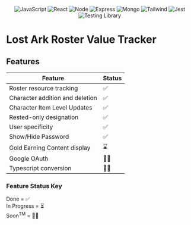 <div align='center'>

![JavaScript](https://img.shields.io/badge/javascript-%23323330.svg?style=for-the-badge&logo=javascript&logoColor=%23F7DF1E)
![React](https://img.shields.io/badge/react-%2320232a.svg?style=for-the-badge&logo=react&logoColor=%2361DAFB)
![Node](https://img.shields.io/badge/-node-339933?style=for-the-badge&logo=node.js&logoColor=white)
![Express](https://img.shields.io/badge/express-%23404d59.svg?style=for-the-badge&logo=express&logoColor=%2361DAFB)
![Mongo](https://img.shields.io/badge/MongoDB-4EA94B?style=for-the-badge&logo=mongodb&logoColor=white)
![Tailwind](https://img.shields.io/badge/Tailwind_CSS-38B2AC?style=for-the-badge&logo=tailwind-css&logoColor=white)
![Jest](https://img.shields.io/badge/Jest-323330?style=for-the-badge&logo=Jest&logoColor=white)
![Testing Library](https://img.shields.io/badge/testing%20library-323330?style=for-the-badge&logo=testing-library&logoColor=red)

</div>

# Lost Ark Roster Value Tracker

## Features

| Feature                         | Status |
| ------------------------------- | ------ |
| Roster resource tracking        | ✅     |
| Character addition and deletion | ✅     |
| Character Item Level Updates    | ✅     |
| Rested-only designation         | ✅     |
| User specificity                | ✅     |
| Show/Hide Password              | ✅     |
| Gold Earning Content display    | ⌛️     |
| Google OAuth                    | 🙏🏾     |
| Typescript conversion           | 🙏🏾     |

### Feature Status Key

Done = ✅
<br>
In Progress = ⏳
<br>
Soon<sup>TM</sup> = 🙏🏾
